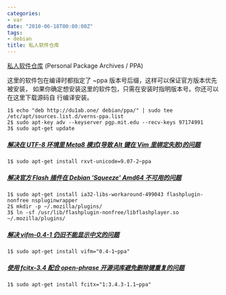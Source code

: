 ```yaml
---
categories:
- var
date: "2010-06-18T00:00:00Z"
tags:
- debian
title: 私人软件仓库
---
```


[私人软件仓库](http://du1ab.one/debian/ppa/) (Personal Package Archives / PPA)

这里的软件包在编译时都指定了 ~ppa 版本号后缀，这样可以保证官方版本优先被安装，
如果你确定想安装这里的软件包，只需在安装时指明版本号。你还可以在这里下载源码自
行编译安装。

    1$ echo "deb http://du1ab.one/ debian/ppa/" | sudo tee /etc/apt/sources.list.d/verns-ppa.list
    2$ sudo apt-key adv --keyserver pgp.mit.edu --recv-keys 97174991
    3$ sudo apt-get update

##### [解决在 UTF-8 环境里 Meta8 模式(导致 Alt 键在 Vim 里绑定失败)的问题][1]
    1$ sudo apt-get install rxvt-unicode=9.07-2~ppa

##### [解决官方 Flash 插件在 Debian 'Squeeze' Amd64 不可用的问题][2]
    1$ sudo apt-get install ia32-libs-workaround-499043 flashplugin-nonfree nspluginwrapper
    2$ mkdir -p ~/.mozilla/plugins/
    3$ ln -sf /usr/lib/flashplugin-nonfree/libflashplayer.so ~/.mozilla/plugins/

##### [解决 vifm-0.4-1 仍旧不能显示中文的问题][3]
    1$ sudo apt-get install vifm="0.4-1~ppa"

##### [使用 fcitx-3.4 配合 open-phrase 开源词库避免删除键重复的问题][4]
    1$ sudo apt-get install fcitx="1:3.4.3-1.1~ppa"

[1]: http://hi.baidu.com/cs_peanuts/blog/item/3cee4ff0c0cd4a19b17ec5f3.html
[2]: http://wiki.debian.org/FlashPlayer
[3]: http://du1ab.one/var/vifm-0-4-1-仍旧不能显示中文的问题
[4]: http://hi.baidu.com/motioo/blog/item/37832a8d3f205819b31bba80.html
